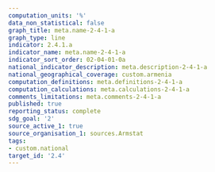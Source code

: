 ```yaml
---
computation_units: '%'
data_non_statistical: false
graph_title: meta.name-2-4-1-a
graph_type: line
indicator: 2.4.1.a
indicator_name: meta.name-2-4-1-a
indicator_sort_order: 02-04-01-0a
national_indicator_description: meta.description-2-4-1-a
national_geographical_coverage: custom.armenia
computation_definitions: meta.definitions-2-4-1-a
computation_calculations: meta.calculations-2-4-1-a
comments_limitations: meta.comments-2-4-1-a
published: true
reporting_status: complete
sdg_goal: '2'
source_active_1: true
source_organisation_1: sources.Armstat
tags:
- custom.national
target_id: '2.4'
---
```

